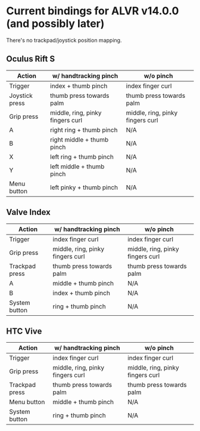 # Current bindings for ALVR v14.0.0 (and possibly later)
There's no trackpad/joystick position mapping.

## Oculus Rift S
|Action|w/ handtracking pinch|w/o pinch|
|-|-|-|
|Trigger|index + thumb pinch|index finger curl|
|Joystick press|thumb press towards palm|thumb press towards palm|
|Grip press|middle, ring, pinky fingers curl|middle, ring, pinky fingers curl|
|A|right ring + thumb pinch| N/A |
|B|right middle + thumb pinch| N/A |
|X|left ring + thumb pinch| N/A |
|Y|left middle + thumb pinch| N/A |
|Menu button|left pinky + thumb pinch| N/A |

## Valve Index
|Action|w/ handtracking pinch|w/o pinch|
|-|-|-|
|Trigger|index finger curl|index finger curl|
|Grip press|middle, ring, pinky fingers curl|middle, ring, pinky fingers curl|
|Trackpad press|thumb press towards palm|thumb press towards palm|
|A|middle + thumb pinch| N/A |
|B|index + thumb pinch| N/A |
|System button|ring + thumb pinch| N/A |

## HTC Vive
|Action|w/ handtracking pinch|w/o pinch|
|-|-|-|
|Trigger|index finger curl|index finger curl|
|Grip press|middle, ring, pinky fingers curl|middle, ring, pinky fingers curl|
|Trackpad press|thumb press towards palm|thumb press towards palm|
|Menu button|middle + thumb pinch| N/A |
|System button|ring + thumb pinch| N/A |

